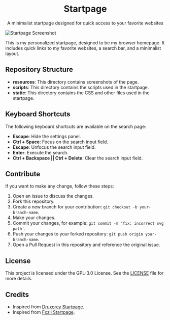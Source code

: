 <h1 align="center">Startpage</h1>

<p align="center">A minimalist startpage designed for quick access to your favorite websites</p>

![Startpage Screenshot](/resources/startpage-2024-10-08.gif)

This is my personalized startpage, designed to be my browser homepage. It includes quick links to my favorite websites, a search bar, and a minimalist layout.

## Repository Structure

- **resources**: This directory contains screenshots of the page.
- **scripts**: This directory contains the scripts used in the startpage.
- **static**: This directory contains the CSS and other files used in the startpage.

## Keyboard Shortcuts

The following keyboard shortcuts are available on the search page:

- **Escape**: Hide the settings panel.
- **Ctrl + Space**: Focus on the search input field.
- **Escape**: Unfocus the search input field.
- **Enter**: Execute the search.
- **Ctrl + Backspace || Ctrl + Delete**: Clear the search input field.

## Contribute

If you want to make any change, follow these steps:

1. Open an issue to discuss the changes.
2. Fork this repository.
3. Create a new branch for your contribution: `git checkout -b your-branch-name`.
4. Make your changes.
5. Commit your changes, for example: `git commit -m 'fix: incorrect svg path'`.
6. Push your changes to your forked repository: `git push origin your-branch-name`.
7. Open a Pull Request in this repository and reference the original issue. 

## License

This project is licensed under the GPL-3.0 License. See the [LICENSE](LICENSE) file for more details.

## Credits
- Inspired from [Druxorey Startpage](https://github.com/druxorey/startpage).
- Inspired from [Fxzii Startpage](https://github.com/Fxzzi/startpage).
